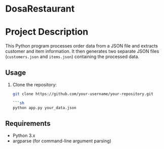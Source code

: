 # DosaRestaurant

# Project Description

This Python program processes order data from a JSON file and extracts customer and item information. It then generates two separate JSON files (`customers.json` and `items.json`) containing the processed data.

## Usage

1. Clone the repository:

   ```sh
   git clone https://github.com/your-username/your-repository.git
   
   ```sh
   python app.py your_data.json

## Requirements
- Python 3.x
- argparse (for command-line argument parsing)

